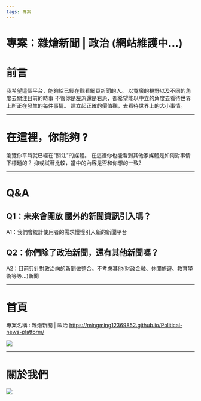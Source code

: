 ```yaml
---
tags: 專案
---
```

# 專案：雜燴新聞 | 政治 (網站維護中...)

# 前言

我希望這個平台，能夠給已經在觀看網頁新聞的人。
以寬廣的視野以及不同的角度去關注目前的時事
不管你是左派還是右派，都希望能以中立的角度去看待世界上所正在發生的每件事情。
建立起正確的價值觀，去看待世界上的大小事情。



---

# 在這裡，你能夠 ?

瀏覽你平時就已經在"關注"的媒體。
在這裡你也能看到其他家媒體是如何對事情下標題的？
抑或試著比較，當中的內容是否和你想的一致?


---

# Q&A
## Q1：未來會開放 國外的新聞資訊引入嗎？
A1：我們會統計使用者的需求慢慢引入新的新聞平台

## Q2：你們除了政治新聞，還有其他新聞嗎？
A2：目前只針對政治向的新聞做整合。不考慮其他(財政金融、休閒旅遊、教育學術等等...)新聞



---


# 首頁
專案名稱 : 雜燴新聞 | 政治
https://mingming12369852.github.io/Political-news-platform/

![](https://i.imgur.com/Cmk4Ff0.png)


---

# 關於我們
![](https://i.imgur.com/GqBVfSu.png)
